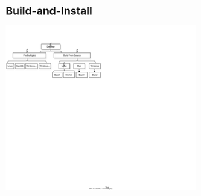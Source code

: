 # Build-and-Install
<a href="[./Destop BI (1).svg](https://github.com/LakshmiKalaKadali/Build-and-Install/blob/main/Desktop%20BI%20(1).svg)" target="_blank">
    <img src="https://github.com/LakshmiKalaKadali/Build-and-Install/blob/main/Desktop%20BI%20(1).svg" />
</a>



